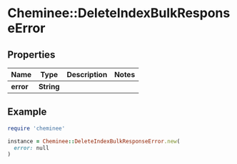 # Cheminee::DeleteIndexBulkResponseError

## Properties

| Name | Type | Description | Notes |
| ---- | ---- | ----------- | ----- |
| **error** | **String** |  |  |

## Example

```ruby
require 'cheminee'

instance = Cheminee::DeleteIndexBulkResponseError.new(
  error: null
)
```

